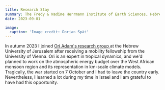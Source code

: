 ```yaml
---
title: Research Stay
summary: The Fredy & Nadine Herrmann Institute of Earth Sciences, Hebrew University of Jerusalem 
date: 2023-09-01

image:
  caption: 'Image credit: Dorian Spät'
---
```


In autumn 2023 I joined <a href="https://www.oriadam.info/"> Ori Adam's research group </a> at the Hebrew University of Jerusalem after receiving a mobility fellowship from the University of Vienna. 
Ori is an expert in tropical dynamics, and we'd planned to work on the atmospheric energy budget over the West African monsoon region and its representation in km-scale climate models.
Tragically, the war started on 7 October and I had to leave the country early. Nevertheless, I learned a lot during my time in Israel and I am grateful to have had this opportunity.
